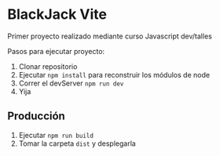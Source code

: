 # BlackJack Vite

Primer proyecto realizado mediante curso Javascript dev/talles

Pasos para ejecutar proyecto:

1. Clonar repositorio
2. Ejecutar ```npm install``` para reconstruir los módulos de node
3. Correr el devServer ```npm run dev```
4. Yija

## Producción

1. Ejecutar ```npm run build```
2. Tomar la carpeta ```dist``` y desplegarla